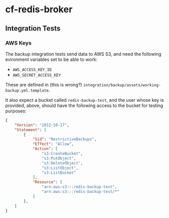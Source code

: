 cf-redis-broker
===============

## Integration Tests
### AWS Keys
The backup integration tests send data to AWS S3, and need the following
evironment variables set to be able to work:

* `AWS_ACCESS_KEY_ID`
* `AWS_SECRET_ACCESS_KEY`

These are defined in (this is wrong?) `integration/backup/assets/working-backup.yml.template`.

It also expect a bucket called `redis-backup-test`, and the user whose key is
provided, above, should have the following access to the bucket for testing
purposes:

```json
{
    "Version": "2012-10-17",
    "Statement": [
        {
            "Sid": "RestrictiveBackups",
            "Effect": "Allow",
            "Action": [
                "s3:CreateBucket",
                "s3:PutObject",
                "s3:DeleteObject",
                "s3:ListObject",
                "s3:ListBucket"
            ],
            "Resource": [
                "arn:aws:s3:::redis-backup-test",
                "arn:aws:s3:::redis-backup-test/*"
            ]
        },
    ]
}
```
